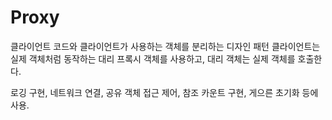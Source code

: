 # Proxy

클라이언트 코드와 클라이언트가 사용하는 객체를 분리하는 디자인 패턴
클라이언트는 실제 객체처럼 동작하는 대리 프록시 객체를 사용하고, 대리 객체는 실제 객체를 호출한다.

로깅 구현, 네트워크 연결, 공유 객체 접근 제어, 참조 카운트 구현, 게으른 초기화 등에 사용.


